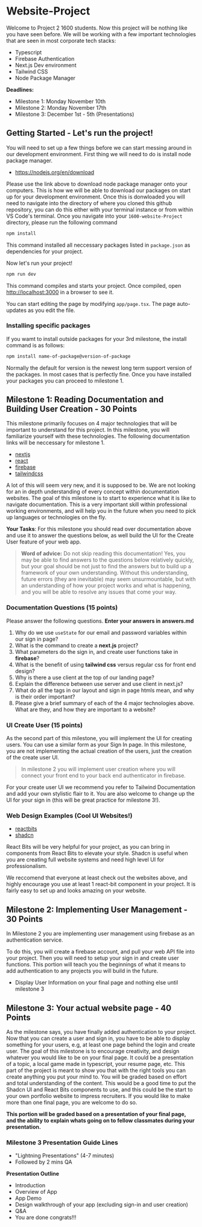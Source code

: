 # Website-Project
Welcome to Project 2 1600 students. Now this project will be nothing like you have seen before. We will be working with a few important technologies that are seen in most corporate tech stacks:
- Typescript
- Firebase Authentication
- Next.js Dev environment
- Tailwind CSS
- Node Package Manager

**Deadlines:**
- Milestone 1: Monday November 10th
- Milestone 2: Monday November 17th
- Milestone 3: December 1st - 5th (Presentations)

## Getting Started - Let's run the project!

You will need to set up a few things before we can start messing around in our development environment. First thing we will need to do is install node package manager. 
- https://nodejs.org/en/download

Please use the link above to download node package manager onto your computers. This is how we will be able to download our packages on start up for your development environment. Once this is donwloaded you will need to navigate into the directory of where you cloned this github repository, you can do this either with your terminal instance or from within VS Code's terminal. Once you navigate into your `1600-website-Project` directory, please run the following command

``` bash
npm install
```

This command installed all neccessary packages listed in `package.json` as dependencies for your project. 

Now let's run your project!

```bash
npm run dev
```

This command compiles and starts your project. Once compiled, open [http://localhost:3000](http://localhost:3000) in a browser to see it.

You can start editing the page by modifying `app/page.tsx`. The page auto-updates as you edit the file.

### Installing specific packages

If you wamt to install outside packages for your 3rd milestone, the install command is as follows:

```bash
npm install name-of-package@version-of-package
```

Normally the default for version is the newest long term support version of the packages. In most cases that is perfectly fine. Once you have installed your packages you can proceed to milestone 1. 

## Milestone 1: Reading Documentation and Building User Creation - 30 Points 
This milestone primarily focuses on 4 major technologies that will be important to understand for this project. In this milestone, you will familiarize yourself with these technologies. The following documentation links will be neccessary for milestone 1. 
- [nextjs]
- [react]
- [firebase]
- [tailwindcss]

A lot of this will seem very new, and it is supposed to be.  We are not looking for an in depth understanding of every concept within documentation websites. The goal of this milestone is to start to experience what it is like to navigate documentation. This is a very important skill within professional working environments, and will help you in the future when you need to pick up languages or technologies on the fly. 

**Your Tasks**: For this milestone you should read over documentation above and use it to answer the questions below, as well build the UI for the Create User feature of your web app. 

> **Word of advice:** Do not skip reading this documentation! Yes, you may be able to find answers to the questions below relatively quickly, but your goal should be not just to find the answers but to build up a framework of your own understanding. Without this understanding, future errors (they are inevitable) may seem unsurmountable, but with an understanding of how your project works and what is happening, and you will be able to resolve any issues that come your way. 

### Documentation Questions (15 points)

Please answer the following questions. **Enter your answers in answers.md**
1. Why do we use `useState` for our email and password variables within our sign in page? 
2. What is the command to create a **next.js** project?
3. What parameters do the sign in, and create user functions take in **firebase**?
4. What is the benefit of using **tailwind css** versus regular css for front end design?
5. Why is there a use client at the top of our landing page? 
6. Explain the difference between use server and use client in next.js?
7. What do all the tags in our layout and sign in page htmls mean, and why is their order important?
8. Please give a brief summary of each of the 4 major technologies above. What are they, and how they are important to a website?

### UI Create User (15 points)

As the second part of this milestone, you will implement the UI for creating users. You can use a similar form as your Sign In page. In this milestone, you are not implementing the actual creation of the users, just the creation of the create user UI. 

> In milestone 2 you will implement user creation where you will connect your front end to your back end authenticator in firebase. 

For your create user UI we recommend you refer to Tailwind Documentation and add your own stylistic flair to it. You are also welcome to change up the UI for your sign in (this will be great practice for milestone 3!). 

### Web Design Examples (Cool UI Websites!)
- [reactbits](https://reactbits.dev/)
- [shadcn](https://ui.shadcn.com/)

React Bits will be very helpful for your project, as you can bring in components from React Bits to elevate your style. Shadcn is useful when you are creating full website systems and need high level UI for professionalism. 

We reccomend that everyone at least check out the websites above, and highly encourage you use at least 1 react-bit component in your project. It is fairly easy to set up and looks amazing on your website. 

## Milestone 2: Implementing User Management - 30 Points

In Milestone 2 you are implementing user management using firebase as an authentication service. 

To do this, you will create a firebase account, and pull your web API file into your project. Then you will need to setup your sign in and create user functions. This portion will teach you the beginnings of what it means to add authentication to any projects you will build in the future.

- Display User Information on your final page and nothing else until milestone 3

## Milestone 3: Your actual website page - 40 Points

As the milestone says, you have finally added authentication to your project. Now that you can create a user and sign in, you have to be able to display something for your users, e.g, at least one page behind the login and create user. The goal of this milestone is to encourage creativity, and design whatever you would like to be on your final page. It could be a presentation of a topic, a local game made in typescript, your resume page, etc. This part of the project is meant to show you that with the right tools you can create anything you put your mind to. You will be graded based on effort and total understanding of the content. This would be a good time to put the Shadcn UI and React Bits components to use, and this could be the start to your own portfolio website to impress recruiters. If you would like to make more than one final page, you are welcome to do so.

**This portion will be graded based on a presentation of your final page, and the ability to explain whats going on to fellow classmates during your presentation.**

### Milestone 3 Presentation Guide Lines
- "Lightning Presentations" (4-7 minutes) 
- Followed by 2 mins QA

**Presentation Outline**

- Introduction
- Overview of App
- App Demo
- Design walkthrough of your app (excluding sign-in and user creation)
- Q&A
- You are done congrats!!!


[nextjs]: https://nextjs.org/docs
[react]: https://react.dev/learn
[firebase]: https://firebase.google.com/docs/auth/web/start
[tailwindcss]: https://tailwindcss.com/docs/styling-with-utility-classes